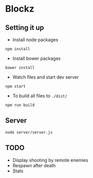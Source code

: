 Blockz
======

Setting it up
-------------
- Install node packages
```shell
npm install
```

- Install bower packages
```shell
bower install
```

- Watch files and start dev server
```shell
npm start
```

- To build all files to `./dist/`
```shell
npm run build
```

Server
------
```shell
node server/server.js
```

TODO
----
- Display shooting by remote enemies
- Respawn after death
- Stats